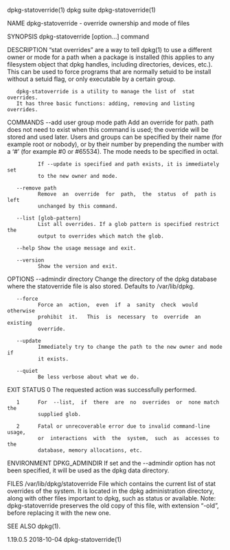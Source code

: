 dpkg-statoverride(1)              dpkg suite             dpkg-statoverride(1)

NAME
       dpkg-statoverride - override ownership and mode of files

SYNOPSIS
       dpkg-statoverride [option...] command

DESCRIPTION
       “stat overrides” are a way to tell dpkg(1) to use a different owner or
       mode for a path when a package  is  installed  (this  applies  to  any
       filesystem  object  that dpkg handles, including directories, devices,
       etc.). This can be used to force programs that are normally setuid  to
       be  install  without  a  setuid  flag, or only executable by a certain
       group.

       dpkg-statoverride is a utility to manage the list of  stat  overrides.
       It has three basic functions: adding, removing and listing overrides.

COMMANDS
       --add user group mode path
              Add an override for path. path does not need to exist when this
              command is used; the override will be stored  and  used  later.
              Users  and  groups  can be specified by their name (for example
              root or nobody), or by their number by  prepending  the  number
              with  a  ‘#’  (for example #0 or #65534).  The mode needs to be
              specified in octal.

              If --update is specified and path exists, it is immediately set
              to the new owner and mode.

       --remove path
              Remove  an  override  for  path,  the  status  of  path is left
              unchanged by this command.

       --list [glob-pattern]
              List all overrides. If a glob pattern is specified restrict the
              output to overrides which match the glob.

       --help Show the usage message and exit.

       --version
              Show the version and exit.

OPTIONS
       --admindir directory
              Change   the   directory   of   the  dpkg  database  where  the
              statoverride file is also stored. Defaults to /var/lib/dpkg.

       --force
              Force an  action,  even  if  a  sanity  check  would  otherwise
              prohibit  it.   This  is  necessary  to  override  an  existing
              override.

       --update
              Immediately try to change the path to the new owner and mode if
              it exists.

       --quiet
              Be less verbose about what we do.

EXIT STATUS
       0      The requested action was successfully performed.

       1      For  --list,  if  there  are  no  overrides  or  none match the
              supplied glob.

       2      Fatal or unrecoverable error due to invalid command-line usage,
              or  interactions  with  the  system,  such  as  accesses to the
              database, memory allocations, etc.

ENVIRONMENT
       DPKG_ADMINDIR
              If set and the --admindir option has  not  been  specified,  it
              will be used as the dpkg data directory.

FILES
       /var/lib/dpkg/statoverride
              File  which  contains the current list of stat overrides of the
              system. It is located in  the  dpkg  administration  directory,
              along  with  other  files  important to dpkg, such as status or
              available.
              Note: dpkg-statoverride preserves the old copy  of  this  file,
              with extension “-old”, before replacing it with the new one.

SEE ALSO
       dpkg(1).

1.19.0.5                          2018-10-04             dpkg-statoverride(1)

